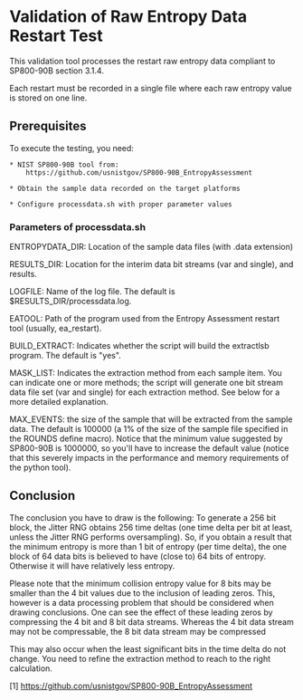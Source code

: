 # Validation of Raw Entropy Data Restart Test

This validation tool processes the restart raw entropy data compliant to
SP800-90B section 3.1.4.

Each restart must be recorded in a single file where each raw entropy
value is stored on one line.

## Prerequisites

To execute the testing, you need:

	* NIST SP800-90B tool from:
		https://github.com/usnistgov/SP800-90B_EntropyAssessment

	* Obtain the sample data recorded on the target platforms

	* Configure processdata.sh with proper parameter values


### Parameters of processdata.sh

ENTROPYDATA_DIR: Location of the sample data files (with .data extension)

RESULTS_DIR: Location for the interim data bit streams (var and single),
and results.

LOGFILE: Name of the log file. The default is $RESULTS_DIR/processdata.log.

EATOOL: Path of the program used from the Entropy Assessment restart tool
(usually, ea_restart).

BUILD_EXTRACT: Indicates whether the script will build the extractlsb program.
The default is "yes".

MASK_LIST: Indicates the extraction method from each sample item. You can
indicate one or more methods; the script will generate one bit stream data
file set (var and single) for each extraction method. See below for a more
detailed explanation.

MAX_EVENTS: the size of the sample that will be extracted from the sample data.
The default is 100000 (a 1% of the size of the sample file specified in the
ROUNDS define macro). Notice that the minimum value suggested by SP800-90B is
1000000, so you'll have to increase the default value (notice that this
severely impacts in the performance and memory requirements of the python tool).

## Conclusion

The conclusion you have to draw is the following: To generate a 256 bit block,
the Jitter RNG obtains 256 time deltas (one time delta per bit at least, unless
the Jitter RNG performs oversampling). So, if you obtain a result that the
minimum entropy is more than 1 bit of entropy (per time delta), the one block
of 64 data bits is believed to have (close to) 64 bits of entropy. Otherwise it
will have relatively less entropy.

Please note that the minimum collision entropy value for 8 bits may be smaller
than the 4 bit values due to the inclusion of leading zeros. This, however is
a data processing problem that should be considered when drawing conclusions.
One can see the effect of these leading zeros by compressing the 4 bit and
8 bit data streams. Whereas the 4 bit data stream may not be compressable,
the 8 bit data stream may be compressed

This may also occur when the least significant bits in the time delta do not
change.  You need to refine the extraction method to reach to the right
calculation.


[1] https://github.com/usnistgov/SP800-90B_EntropyAssessment
